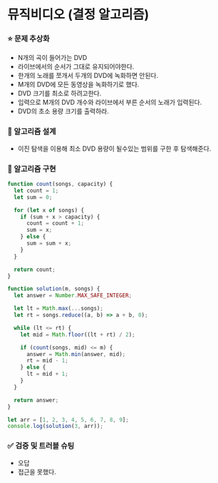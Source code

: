 # 뮤직비디오 (결정 알고리즘)

### ⭐ 문제 추상화

- N개의 곡이 들어가는 DVD
- 라이브에서의 순서가 그대로 유지되어야한다.
- 한개의 노래를 쪼개서 두개의 DVD에 녹화하면 안된다.
- M개의 DVD에 모든 동영상을 녹화하기로 했다.
- DVD 크기를 최소로 하려고한다.
- 입력으로 M개의 DVD 개수와 라이브에서 부른 순서의 노래가 입력된다.
- DVD의 초소 용량 크기를 출력하라.

### 🔧 알고리즘 설계

- 이진 탐색을 이용해 최소 DVD 용량이 될수있는 범위를 구한 후 탐색해준다.

### 🔨 알고리즘 구현

```js
function count(songs, capacity) {
  let count = 1;
  let sum = 0;

  for (let x of songs) {
    if (sum + x > capacity) {
      count = count + 1;
      sum = x;
    } else {
      sum = sum + x;
    }
  }

  return count;
}

function solution(m, songs) {
  let answer = Number.MAX_SAFE_INTEGER;

  let lt = Math.max(...songs);
  let rt = songs.reduce((a, b) => a + b, 0);

  while (lt <= rt) {
    let mid = Math.floor((lt + rt) / 2);

    if (count(songs, mid) <= m) {
      answer = Math.min(answer, mid);
      rt = mid - 1;
    } else {
      lt = mid + 1;
    }
  }

  return answer;
}

let arr = [1, 2, 3, 4, 5, 6, 7, 8, 9];
console.log(solution(3, arr));
```


### ✅ 검증 및 트러블 슈팅
- 오답
- 접근을 못했다.